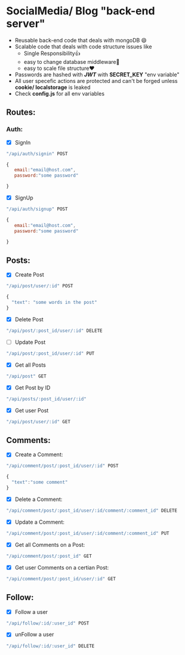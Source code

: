 # SocialMedia/ Blog "back-end server"

- Reusable back-end code that deals with mongoDB 😄
- Scalable code that deals with code structure issues like
  - Single Responsibility👍
  - easy to change database middleware🚀️
  - easy to scale file structure❤️
- Passwords are hashed with ***JWT*** with **SECRET_KEY** "env variable"
- All user specefic actions are protected and can't be forged unless **cookie/ localstorage** is leaked
- Check **config.js** for all env variables

## Routes:

### Auth:

* [X] SignIn

```js
"/api/auth/signin" POST

{
   email:"email@host.com",
   password:"some password"

}
```

* [X] SignUp

```js
"/api/auth/signup" POST

{
   email:"email@host.com",
   password:"some password"

}
```

## Posts:

* [X] Create Post

```js
"/api/post/user/:id" POST

{
  "text": "some words in the post"
}
```

* [X] Delete Post

```js
"/api/post/:post_id/user/:id" DELETE
```

* [ ] Update Post

```js
"/api/post/:post_id/user/:id" PUT
```

* [X] Get all Posts

```js
"/api/post" GET
```

* [X] Get Post by ID

```js
"/api/posts/:post_id/user/:id"
```

* [X] Get user Post

```js
"/api/post/user/:id" GET
```

## Comments:

* [X] Create a Comment:

```js
"/api/comment/post/:post_id/user/:id" POST

{
  "text":"some comment"
}

```

* [X] Delete a Comment:

```js
"/api/comment/post/:post_id/user/:id/comment/:comment_id" DELETE
```

* [X] Update a Comment:

```js
"/api/comment/post/:post_id/user/:id/comment/:comment_id" PUT
```

* [X] Get all Comments on a Post:

```js
"/api/comment/post/:post_id" GET
```

* [X] Get user Comments on a certian Post:

```js
"/api/comment/post/:post_id/user/:id" GET
```

## Follow:

* [X] Follow a user

```js
"/api/follow/:id/:user_id" POST
```

* [X] unFollow a user

```js
"/api/follow/:id/:user_id" DELETE
```
